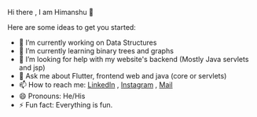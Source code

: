 Hi there , I am Himanshu 👋


Here are some ideas to get you started:

- 🔭 I’m currently working on Data Structures
- 🌱 I’m currently learning binary trees and graphs
- 🤔 I’m looking for help with my website's backend (Mostly Java servlets and jsp)
- 💬 Ask me about Flutter, frontend web and java (core or servlets)
- 📫 How to reach me: [LinkedIn](https://www.linkedin.com/in/himanshu-arora-8bbb911a3/) , [Instagram](https://www.instagram.com/himanshuarora_26/) , [Mail](mailto:himanshu1034.cse18@chitkara.edu.in)
- 😄 Pronouns: He/His
- ⚡ Fun fact: Everything is fun.

